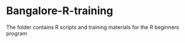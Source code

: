 # Bangalore-R-training
The folder contains R scripts and training materials for the R beginners program
